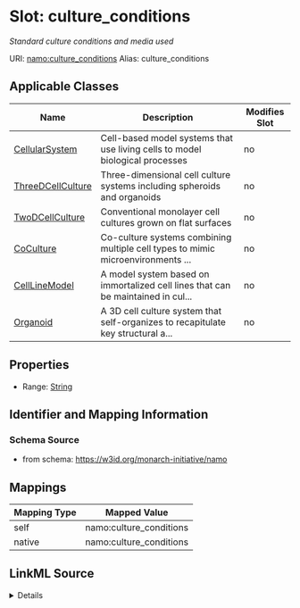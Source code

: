 

# Slot: culture_conditions 


_Standard culture conditions and media used_





URI: [namo:culture_conditions](https://w3id.org/monarch-initiative/namo/culture_conditions)
Alias: culture_conditions

<!-- no inheritance hierarchy -->





## Applicable Classes

| Name | Description | Modifies Slot |
| --- | --- | --- |
| [CellularSystem](CellularSystem.md) | Cell-based model systems that use living cells to model biological processes |  no  |
| [ThreeDCellCulture](ThreeDCellCulture.md) | Three-dimensional cell culture systems including spheroids and organoids |  no  |
| [TwoDCellCulture](TwoDCellCulture.md) | Conventional monolayer cell cultures grown on flat surfaces |  no  |
| [CoCulture](CoCulture.md) | Co-culture systems combining multiple cell types to mimic  microenvironments ... |  no  |
| [CellLineModel](CellLineModel.md) | A model system based on immortalized cell lines that can be maintained in cul... |  no  |
| [Organoid](Organoid.md) | A 3D cell culture system that self-organizes to recapitulate key structural a... |  no  |






## Properties

* Range: [String](String.md)




## Identifier and Mapping Information






### Schema Source


* from schema: https://w3id.org/monarch-initiative/namo




## Mappings

| Mapping Type | Mapped Value |
| ---  | ---  |
| self | namo:culture_conditions |
| native | namo:culture_conditions |




## LinkML Source

<details>
```yaml
name: culture_conditions
description: Standard culture conditions and media used
from_schema: https://w3id.org/monarch-initiative/namo
rank: 1000
alias: culture_conditions
owner: CellularSystem
domain_of:
- CellularSystem
range: string

```
</details>